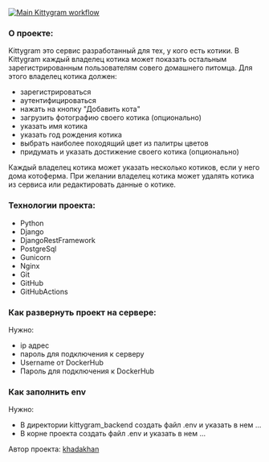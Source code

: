 [![Main Kittygram workflow](https://github.com/khadakhan/kittygram_final/actions/workflows/main.yml/badge.svg)](https://github.com/khadakhan/kittygram_final/actions/workflows/main.yml)

### О проекте:
Kittygram это сервис разработанный для тех, у кого есть котики. В Kittygram каждый владелец котика может показать остальным зарегистрированным пользователям совего домашнего питомца. Для этого владелец котика должен:
* зарегистрироваться
* аутентифицироваться
* нажать на кнопку "Добавить кота"
* загрузить фотографию своего котика (опционально)
* указать имя котика
* указать год рождения котика
* выбрать наиболее походящий цвет из палитры цветов
* придумать и указать достижение своего котика (опционально)

Каждый владелец котика может указать несколько котиков, если у него дома котоферма. При желании владелец котика может удалять котика из сервиса или редактировать данные о котике.

### Технологии проекта:
* Python
* Django
* DjangoRestFramework
* PostgreSql
* Gunicorn
* Nginx
* Git
* GitHub
* GitHubActions

### Как развернуть проект на сервере: 
Нужно:
* ip адреc
* пароль для подключения к серверу
* Username от DockerHub
* Пароль для подключения к DockerHub

### Как заполнить env
Нужно:
* В директории kittygram_backend создать файл .env и указать в нем ...
* В корне проекта создать файл .env и указать в нем ...

Автор проекта: [khadakhan](https://github.com/khadakhan/)